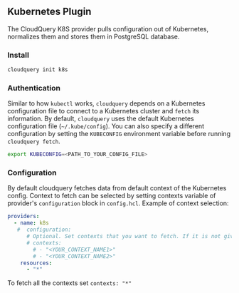 ## Kubernetes Plugin

The CloudQuery K8S provider pulls configuration out of Kubernetes, normalizes them and stores them in PostgreSQL database.

### Install

```bash
cloudquery init k8s
```

### Authentication

Similar to how `kubectl` works, `cloudquery` depends on a Kubernetes configuration file to connect to a Kubernetes cluster and `fetch` its information. By default, `cloudquery` uses the default Kubernetes configuration
file (`~/.kube/config`). You can also specify a different configuration by setting the `KUBECONFIG` environment variable before running `cloudquery fetch`.

```bash
export KUBECONFIG=<PATH_TO_YOUR_CONFIG_FILE>
```

### Configuration
By default cloudquery fetches data from default context of the Kubernetes config. Context to fetch can be selected by setting contexts variable of provider's `configuration` block in `config.hcl`.
Example of context selection:

```yaml title="cloudquery.yml"
providers:
  - name: k8s
   #  configuration:
      # Optional. Set contexts that you want to fetch. If it is not given then all contexts from config are iterated over.
      # contexts:
        # - "<YOUR_CONTEXT_NAME1>"
        # - "<YOUR_CONTEXT_NAME2>"
    resources:
      - "*"
```

To fetch all the contexts set `contexts: "*"`
